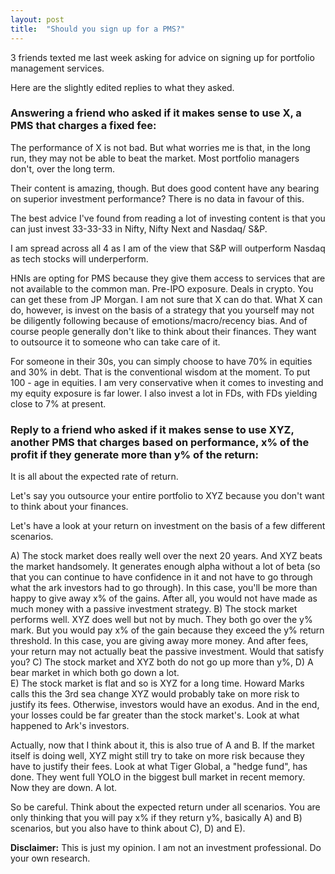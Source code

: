 ```yaml
---
layout: post
title:  "Should you sign up for a PMS?"
---
```


3 friends texted me last week asking for advice on signing up for portfolio management services.

Here are the slightly edited replies to what they asked.

### Answering a friend who asked if it makes sense to use X, a PMS that charges a fixed fee:

The performance of X is not bad. But what worries me is that, in the long run, they may not be able to beat the market. Most portfolio managers don't, over the long term.

Their content is amazing, though. But does good content have any bearing on superior investment performance? There is no data in favour of this.

The best advice I've found from reading a lot of investing content is that you can just invest 33-33-33 in Nifty, Nifty Next and Nasdaq/ S&P.

I am spread across all 4 as I am of the view that S&P will outperform Nasdaq as tech stocks will underperform.

HNIs are opting for PMS because they give them access to services that are not available to the common man.  Pre-IPO exposure. Deals in crypto. You can get these from JP Morgan. I am not sure that X can do that. What X can do, however, is invest on the basis of a strategy that you yourself may not be diligently following because of emotions/macro/recency bias. And of course people generally don't like to think about their finances. They want to outsource it to someone who can take care of it.

For someone in their 30s, you can simply choose to have 70% in equities and 30% in debt. That is the conventional wisdom at the moment. To put 100 - age in equities. I am very conservative when it comes to investing and my equity exposure is far lower. I also invest a lot in FDs, with FDs yielding close to 7% at present.

### Reply to a friend who asked if it makes sense to use XYZ, another PMS that charges based on performance, x% of the profit if they generate more than y% of the return:

It is all about the expected rate of return.

Let's say you outsource your entire portfolio to XYZ because you don't want to think about your finances.

Let's have a look at your return on investment on the basis of a few different scenarios.

A) The stock market does really well over the next 20 years. And XYZ beats the market handsomely. It generates enough alpha without a lot of beta (so that you can continue to have confidence in it and not have to go through what the ark investors had to go through).
In this case, you'll be more than happy to give away x% of the gains. After all, you would not have made as much money with a passive investment strategy.
B) The stock market performs well. XYZ does well but not by much. They both go over the y% mark. But you would pay x% of the gain because they exceed the y% return threshold. In this case, you are giving away more money. And after fees, your return may not actually beat the passive investment. Would that satisfy you?
C) The stock market and XYZ both do not go up more than y%,
D) A bear market in which both go down a lot.  
E) The stock market is flat and so is XYZ for a long time.  Howard Marks calls this the 3rd sea change XYZ would probably take on more risk to justify its fees. Otherwise, investors would have an exodus. And in the end, your losses could be far greater than the stock market's. Look at what happened to Ark's investors.

Actually, now that I think about it, this is also true of A and B. If the market itself is doing well, XYZ might still try to take on more risk because they have to justify their fees. Look at what Tiger Global, a "hedge fund", has done. They went full YOLO in the biggest bull market in recent memory. Now they are down. A lot.

So be careful. Think about the expected return under all scenarios. You are only thinking that you will pay x% if they return y%, basically A) and B) scenarios, but you also have to think about C), D) and E).

**Disclaimer:** This is just my opinion. I am not an investment professional. Do your own research.
